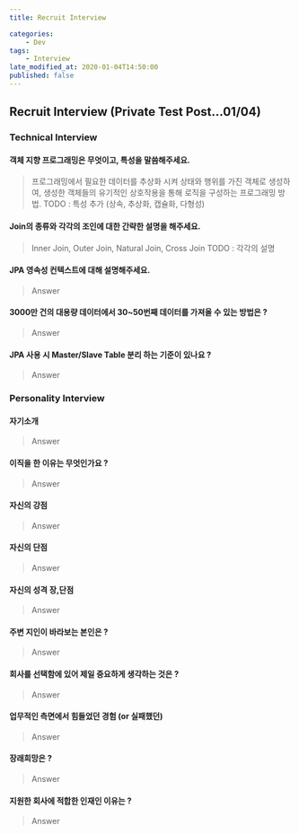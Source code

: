 ```yaml
---
title: Recruit Interview

categories:
    - Dev
tags:
    - Interview
late_modified_at: 2020-01-04T14:50:00
published: false
---
```


## Recruit Interview (Private Test Post...01/04) ##

### Technical Interview ###

#### 객체 지향 프로그래밍은 무엇이고, 특성을 말씀해주세요. ####
> 프로그래밍에서 필요한 데이터를 추상화 시켜 상태와 행위를 가진 객체로 생성하여, 생성한 객체들의 유기적인 상호작용을 통해 로직을 구성하는 프로그래밍 방법.
TODO : 특성 추가 (상속, 추상화, 캡슐화, 다형성)

#### Join의 종류와 각각의 조인에 대한 간략한 설명을 해주세요. ####
> Inner Join, Outer Join, Natural Join, Cross Join
TODO : 각각의 설명

#### JPA 영속성 컨텍스트에 대해 설명해주세요. ####
> Answer

#### 3000만 건의 대용량 데이터에서 30~50번째 데이터를 가져올 수 있는 방법은 ? ####
> Answer

#### JPA 사용 시 Master/Slave Table 분리 하는 기준이 있나요 ? ####
> Answer 


### Personality Interview ###

#### 자기소개 ####
> Answer

#### 이직을 한 이유는 무엇인가요 ? ####
> Answer 

#### 자신의 강점 ####
> Answer

#### 자신의 단점 ####
> Answer

#### 자신의 성격 장,단점 ####
> Answer

#### 주변 지인이 바라보는 본인은 ? ####
> Answer

#### 회사를 선택함에 있어 제일 중요하게 생각하는 것은 ? ####
> Answer

#### 업무적인 측면에서 힘들었던 경험 (or 실패했던) ####
> Answer

#### 장래희망은 ? ####
> Answer

#### 지원한 회사에 적합한 인재인 이유는 ? ####
> Answer